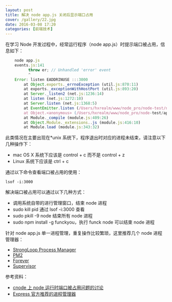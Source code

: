 ```yaml
---
layout: post
title: 解决 node app.js 关闭后显示端口占用
cover: /gallery/22.jpg
date: 2016-03-08 17:20
categories: [前端技术]
---
```


在学习 Node 开发过程中，经常运行程序（node app.js）时提示端口被占用，信息如下：

```js
    node app.js
    events.js:141
          throw er; // Unhandled 'error' event
          ^
    Error: listen EADDRINUSE :::3000
        at Object.exports._errnoException (util.js:870:11)
        at exports._exceptionWithHostPort (util.js:893:20)
        at Server._listen2 (net.js:1236:14)
        at listen (net.js:1272:10)
        at Server.listen (net.js:1368:5)
        at EventEmitter.listen (/Users/hxrealm/www/node_pro/node-test/node_modules/express/lib/application.js:617:24)
        at Object.<anonymous> (/Users/hxrealm/www/node_pro/node-test/app.js:15:5)
        at Module._compile (module.js:409:26)
        at Object.Module._extensions..js (module.js:416:10)
        at Module.load (module.js:343:32)
```

此类情况在主要出现在\*unix 系统下，程序退出时对应的进程未结束，请注意以下几种操作下：

<!--more-->

- mac OS X 系统下应该是 control + c 而不是 control + z
- Linux 系统下应该是 ctrl + c

通过以下命令查看端口被占用的使用：

    lsof -i:3000

解决端口被占用可以通过以下几种方式：

- 调用系统自带的进行管理窗口，结束 node 进程
- sudo kill pid 通过 lsof -i:3000 查看
- sudo pkill -9 node 结束所有 node 进程
- sudo npm install -g funckyou，执行 funck node 可以结束 node 进程

针对 node app.js 单一进程管理，重复操作比较繁琐，这里推荐几个 node 进程管理器：

- [StrongLoop Process Manager](http://strong-pm.io/)
- [PM2](https://github.com/Unitech/pm2)
- [Forever](https://github.com/foreverjs/forever)
- [Supervisor](https://github.com/petruisfan/node-supervisor)

参考资料：

- [cnode 上 node 运行时端口被占用问题的讨论](https://cnodejs.org/topic/560a5fdb148959375f34ffda)
- [Express 官方推荐的进程管理器](http://expressjs.com/en/advanced/pm.html)
